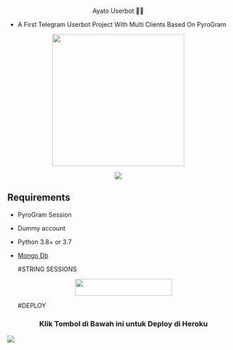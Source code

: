 <p align="center">Ayato Userbot 🐻‍❄️ </p>

- A First Telegram Userbot Project With Multi Clients Based On PyroGram

<p align="center"><a href="https://t.me/idealizerd"><img src="https://telegra.ph/file/da0f79694e2c3d44bdfa3.jpg" width="300"></a></p>
<p align="center">
    <a href="https://www.python.org/" alt="made-with-python"> <img src="https://img.shields.io/badge/Made%20with-Python-black.svg?style=flat-square&logo=python&logoColor=blue&color=red" /></a>
  
## Requirements 

- PyroGram Session
- Dummy account
- Python 3.8+ or 3.7
- [Mongo Db](https://youtu.be/mnvjt_a5JYA)
  
  #STRING SESSIONS
  
  <p align="center"><a href="https://replit.com/@Itz-zaid/pyrogram"> <img src="https://img.shields.io/badge/String%20Session-black?style=for-the-badge&logo=replit" width="220" height="38.45"/></a></p>
  
  #DEPLOY
  
  <h3 align="center">Klik Tombol di Bawah ini untuk Deploy di Heroku</h3>
<a href="https://heroku.com/deploy?template=https://github.com/LeaveEx/Ayato-userbot"><img src="https://www.herokucdn.com/deploy/button.svg"></a>
</div>
  
 
